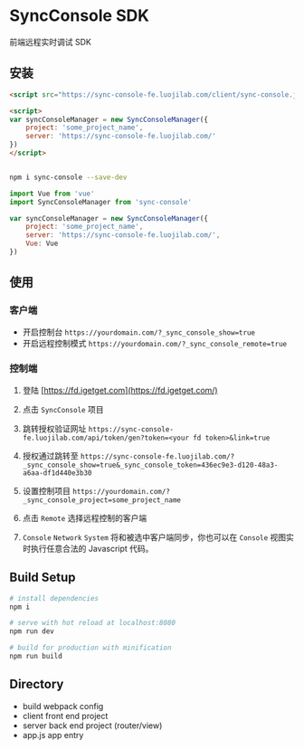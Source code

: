 # SyncConsole SDK

前端远程实时调试 SDK

## 安装

```html
<script src="https://sync-console-fe.luojilab.com/client/sync-console.js"></script>

<script>
var syncConsoleManager = new SyncConsoleManager({
    project: 'some_project_name',
    server: 'https://sync-console-fe.luojilab.com/'
})
</script>
```

```bash

npm i sync-console --save-dev

```

```javascript
import Vue from 'vue'
import SyncConsoleManager from 'sync-console'

var syncConsoleManager = new SyncConsoleManager({
    project: 'some_project_name',
    server: 'https://sync-console-fe.luojilab.com/',
    Vue: Vue
})
```

## 使用

### 客户端

- 开启控制台 `https://yourdomain.com/?_sync_console_show=true`
- 开启远程控制模式 `https://yourdomain.com/?_sync_console_remote=true`


### 控制端

1. 登陆 [https://fd.igetget.com](https://fd.igetget.com/)
2. 点击 `SyncConsole` 项目
3. 跳转授权验证网址 `https://sync-console-fe.luojilab.com/api/token/gen?token=<your fd token>&link=true`
4. 授权通过跳转至 `https://sync-console-fe.luojilab.com/?_sync_console_show=true&_sync_console_token=436ec9e3-d120-48a3-a6aa-df1d440e3b30`

5. 设置控制项目 `https://yourdomain.com/?_sync_console_project=some_project_name`

6. 点击 `Remote` 选择远程控制的客户端
7. `Console` `Network` `System` 将和被选中客户端同步，你也可以在 `Console` 视图实时执行任意合法的 Javascript 代码。


## Build Setup

``` bash
# install dependencies
npm i

# serve with hot reload at localhost:8080
npm run dev

# build for production with minification
npm run build
```

## Directory

- build     webpack config
- client    front end project
- server    back end project (router/view) 
- app.js    app entry


